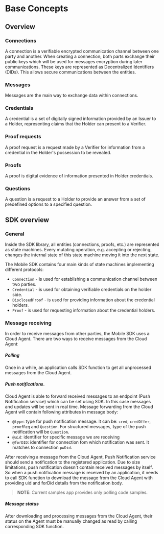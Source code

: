 # Base Concepts

## Overview

### Connections

A connection is a verifiable encrypted communication channel between one party and another. When creating a connection, both parts exchange their public keys which will be used for messages encryption during later communications. These keys are represented as Decentralized Identifiers (DIDs). This allows secure communications between the entities.

### Messages

Messages are the main way to exchange data within connections.

### Credentials

A credential is a set of digitally signed information provided by an Issuer to a Holder, representing claims that the Holder can present to a Verifier.

### Proof requests

A proof request is a request made by a Verifier for information from a credential in the Holder's possession to be revealed.

### Proofs

A proof is digital evidence of information presented in Holder credentials.

### Questions

A question is a request to a Holder to provide an answer from a set of predefined options to a specified question.

## SDK overview

### General

Inside the SDK library, all entities (connections, proofs, etc.) are represented as state machines.
Every mutating operation, e.g. accepting or rejecting, changes the internal state of this state machine moving it into the next state.

The Mobile SDK contains four main kinds of state machines implementing different protocols:

* `Connection` - is used for establishing a communication channel between two parties.
* `Credential` - is used for obtaining verifiable credentials on the holder side.
* `DisclosedProof` - is used for providing information about the credential holders.
* `Proof` - is used for requesting information about the credential holders.

### Message receiving 

In order to receive messages from other parties, the Mobile SDK uses a Cloud Agent. 
There are two ways to receive messages from the Cloud Agent:

##### Polling

Once in a while, an application calls SDK function to get all unprocessed messages from the Cloud Agent.

##### Push notifications.

Cloud Agent is able to forward received messages to an endpoint (Push Notification service) which can be set using SDK.
In this case messages and updates will be sent in real time.
Message forwarding from the Cloud Agent will contain following attributes in message body:
- `@type`: type for push notification message. It can be: `cred`, `credOffer`, `proofReq` and `Question`. For structured messages, type of the push notification will be `Question`.
- `@uid`: identifier for specific message we are receiving
- `@forDID`: identifier for connection fom which notification was sent. It matches to connection `pwDid`.

After receiving a message from the Cloud Agent, Push Notification service should send a notification to the registered application.
Due to size limitations, push notification doesn't contain received messages by itself.
So when a push notification message is received by an application, it needs to call SDK function to download the message from the Cloud Agent with providing uid and forDid details from the notification body.

> **NOTE**: Current samples app provides only polling code samples.

##### Message status

After downloading and processing messages from the Cloud Agent, their status on the Agent must be manually changed as read by calling corresponding SDK function.

